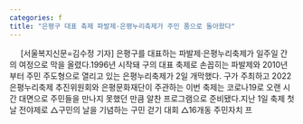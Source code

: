 ```yaml
---
categories: f
title: "은평구 대표 축제 파발제·은평누리축제가 주민 품으로 돌아왔다"
---
```

&nbsp;&nbsp;&nbsp;&nbsp; [서울복지신문=김수정 기자] 은평구를 대표하는 파발제·은평누리축제가 일주일 간의 여정으로 막을 올렸다.1996년 시작돼 구의 대표 축제로 손꼽히는 파발제와 2010년부터 주민 주도형으로 열리고 있는 은평누리축제가 2일 개막했다. 구가 주최하고 2022 은평누리축제 추진위원회와 은평문화재단이 주관하는 이번 축제는 코로나19로 오랜 시간 대면으로 주민들을 만나지 못했던 만큼 알찬 프로그램으로 준비됐다.지난 1일 축제 첫날 전야제로 △구민의 날을 기념하는 구민 걷기 대회 △16개동 주민자치 프